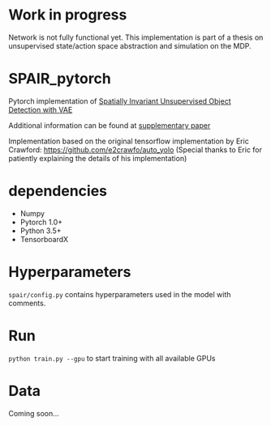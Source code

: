 # Work in progress
Network is not fully functional yet. This implementation is part of a thesis on unsupervised state/action space abstraction and simulation on the MDP. 

# SPAIR_pytorch
Pytorch implementation of [Spatially Invariant Unsupervised Object Detection with VAE](https://research.fb.com/wp-content/uploads/2018/12/Spatially-Invariant-Unsupervised-Object-Detection-with-Convolutional-Neural-Networks.pdf?) 

Additional information can be found at [supplementary paper](http://e2crawfo.github.io/pdfs/aaai_2019_supplementary.pdf)

Implementation based on the original tensorflow implementation by Eric Crawford: https://github.com/e2crawfo/auto_yolo 
(Special thanks to Eric for patiently explaining the details of his implementation)

# dependencies

* Numpy
* Pytorch 1.0+
* Python 3.5+ 
* TensorboardX

# Hyperparameters 
`spair/config.py` contains hyperparameters used in the model with comments. 

# Run
`python train.py --gpu` to start training with all available GPUs

# Data
Coming soon... 


